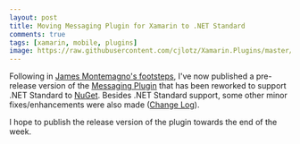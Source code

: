 ```yaml
---
layout: post
title: Moving Messaging Plugin for Xamarin to .NET Standard
comments: true
tags: [xamarin, mobile, plugins]
image: https://raw.githubusercontent.com/cjlotz/Xamarin.Plugins/master/Messaging/Plugin.Messaging.png
---
```


Following in [James Montemagno's footsteps](https://montemagno.com/plugins-for-xamarin-go-dotnet-standard), I've now published a pre-release version of the [Messaging Plugin](https://github.com/cjlotz/Xamarin.Plugins) that has been reworked to support .NET Standard to [NuGet](https://www.nuget.org/packages/Xam.Plugins.Messaging).  Besides .NET Standard support, some other minor fixes/enhancements were also made ([Change Log](https://github.com/cjlotz/Xamarin.Plugins/blob/master/Messaging/ChangeLog.md)).  

I hope to publish the release version of the plugin towards the end of the week.